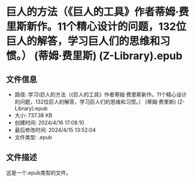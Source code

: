 ﻿# 巨人的方法（《巨人的工具》作者蒂姆·费里斯新作。11个精心设计的问题，132位巨人的解答，学习巨人们的思维和习惯。） (蒂姆·费里斯) (Z-Library).epub

## 文件信息
- 路径: 学习\巨人的方法（《巨人的工具》作者蒂姆·费里斯新作。11个精心设计的问题，132位巨人的解答，学习巨人们的思维和习惯。） (蒂姆·费里斯) (Z-Library).epub
- 大小: 737.38 KB
- 创建时间: 2024/4/16 17:08:10
- 最后修改时间: 2024/4/15 13:52:04
- 文件类型: .epub

## 文件描述
这是一个.epub类型的文件。

